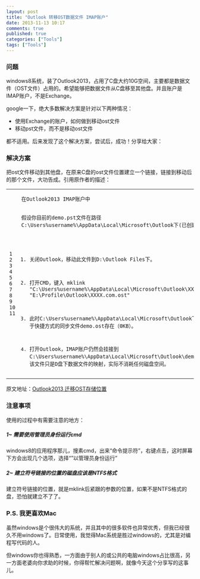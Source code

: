 ```yaml
---
layout: post
title: "Outlook 转移OST数据文件 IMAP账户"
date: 2013-11-13 10:17
comments: true
published: true
categories: ["Tools"]
tags: ["Tools"]
---
```

### 问题

windows8系统，装了Outlook2013，占用了C盘大约10G空间，主要都是数据文件（OST文件）占用的。希望能够把数据文件从C盘移至其他盘。并且账户是IMAP账户，不是Exchange。

google一下，绝大多数解决方案是针对以下两种情况：

-   使用Exchange的账户，如何做到移动ost文件
-   移动pst文件，而不是移动ost文件

都不适用。后来发现了这个解决方案，尝试后，成功！分享给大家：

### 解决方案

把ost文件移动到其他盘，在原来C盘的ost文件位置建立一个链接，链接到移动后的那个文件，大功告成。引用原作者的描述：

<table>
<colgroup>
<col style="width: 50%" />
<col style="width: 50%" />
</colgroup>
<tbody>
<tr class="odd">
<td class="gutter"><pre class="line-numbers"><code>1
2
3
4
5
6
7
8
9
10
11</code></pre></td>
<td class="code"><pre><code>在Outlook2013 IMAP账户中

假设你目前的demo.pst文件在路径C:\Users\%username%\AppData\Local\Microsoft\Outlook下(已创建)

1. 关闭Outlook，移动此文件到D:\Outlook Files下。

2. 打开CMD，键入 mklink &quot;C:\Users\%username%\AppData\Local\Microsoft\Outlook\XXXX.com.ost&quot; &quot;E:\Profile\Outlook\XXXX.com.ost&quot;

3. 此时C:\Users\%username%\AppData\Local\Microsoft\Outlook下会有一个类似于快捷方式的同步文件demo.ost存在（0KB）。

4. 打开Outlook，IMAP账户仍然会挂接到C:\Users\%username%\AppData\Local\Microsoft\Outlook\demo.ost上，但该文件只是D盘下数据文件的映射，实际不消耗任何磁盘空间。</code></pre></td>
</tr>
</tbody>
</table>

原文地址：[Outlook2013
迁移OST存储位置](http://beijing-zhanglei.blog.sohu.com/272769443.html)

### 注意事项

使用的过程中有需要注意的地方：

##### 1~ 需要使用管理员身份运行cmd

windows8的应用程序那儿，搜素cmd，出来“命令提示符”，右键点击，这时屏幕下方会出现几个选项，选择“”以管理员身份运行”

##### 2~ 建立符号链接的位置的磁盘应该是NTFS格式

建立符号链接的位置，就是mklink后紧跟的参数的位置，如果不是NTFS格式的盘，恐怕就建立不了了。

### P.S. 我更喜欢Mac

虽然windows是个很伟大的系统，并且其中的很多软件也异常优秀，但我已经很久不用windows了。日常使用，我觉得Mac系统是胜过windows的，尤其是对编程写代码的人。

但windows你也得熟悉，一方面由于别人的或公共的电脑windows占比很高，另一方面老婆向你求助的时候，你得帮忙解决问题啊，就像今天这个分享写的这事儿。


